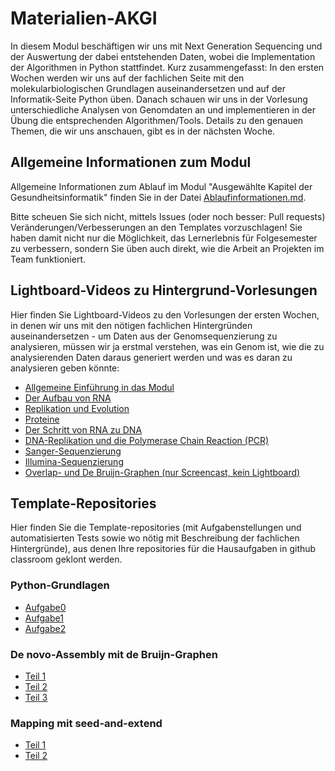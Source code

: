 # Materialien-AKGI

In diesem Modul beschäftigen wir uns mit Next Generation Sequencing und der Auswertung der dabei entstehenden Daten, wobei die Implementation der Algorithmen in Python stattfindet. Kurz zusammengefasst: In den ersten Wochen werden wir uns auf der fachlichen Seite mit den molekularbiologischen Grundlagen auseinandersetzen und auf der Informatik-Seite Python üben. Danach schauen wir uns in der Vorlesung unterschiedliche Analysen von Genomdaten an und implementieren in der Übung die entsprechenden Algorithmen/Tools. Details zu den genauen Themen, die wir uns anschauen, gibt es in der nächsten Woche.

## Allgemeine Informationen zum Modul

Allgemeine Informationen zum Ablauf im Modul "Ausgewählte Kapitel der Gesundheitsinformatik" finden Sie in der Datei [Ablaufinformationen.md](Ablaufinformationen.md).

Bitte scheuen Sie sich nicht, mittels Issues (oder noch besser: Pull requests) Veränderungen/Verbesserungen an den Templates vorzuschlagen! Sie haben damit nicht nur die Möglichkeit, das Lernerlebnis für Folgesemester zu verbessern, sondern Sie üben auch direkt, wie die Arbeit an Projekten im Team funktioniert.

## Lightboard-Videos zu Hintergrund-Vorlesungen

Hier finden Sie Lightboard-Videos zu den Vorlesungen der ersten Wochen, in denen wir uns mit den nötigen fachlichen Hintergründen auseinandersetzen - um Daten aus der Genomsequenzierung zu analysieren, müssen wir ja erstmal verstehen, was ein Genom ist, wie die zu analysierenden Daten daraus generiert werden und was es daran zu analysieren geben könnte:

* [Allgemeine Einführung in das Modul](https://mediathek.htw-berlin.de/album/video/01-Next-Generation-DNA-Sequencing/09488d7886091c17fc9c259cca9ea534/286)
* [Der Aufbau von RNA](https://mediathek.htw-berlin.de/album/video/02-Der-Aufbau-von-RNA/4ad355fe5cbf6a2efdb76f059141e0ce/286)
* [Replikation und Evolution](https://mediathek.htw-berlin.de/album/video/03-Replikation-und-Evolution/ee36c22763a4bf6afc88d7b41043200b/286)
* [Proteine](https://mediathek.htw-berlin.de/album/video/04-Proteine/606935dd928f3b2c58f07ba71d0a25db/286)
* [Der Schritt von RNA zu DNA](https://mediathek.htw-berlin.de/album/video/05-Der-Schritt-von-RNA-zu-DNA/fda478388c02d238b8ed30d96d4e75e7/286)
* [DNA-Replikation und die Polymerase Chain Reaction (PCR)](https://mediathek.htw-berlin.de/album/video/06-DNA-Replikation-und-Polymerase-Chain-Reaction-PCR/93f49a9dd18f1d9f1f710ea7345c97d3/286)
* [Sanger-Sequenzierung](https://mediathek.htw-berlin.de/album/video/07-Sanger-Sequencing/deb8e9abe160e347e854d9b03cb9b155/286)
* [Illumina-Sequenzierung](https://mediathek.htw-berlin.de/album/video/08-Illumina-Sequencing/346d21d2ac674bdca0f5d4b2787f25d0/286)
* [Overlap- und De Bruijn-Graphen (nur Screencast, kein Lightboard)](https://mediathek.htw-berlin.de/album/video/09-Overlap-und-de-Bruijn-Graphen/fe8625180bbb3b87889d509a88abca9d/286)

## Template-Repositories

Hier finden Sie die Template-repositories (mit Aufgabenstellungen und automatisierten Tests sowie wo nötig mit Beschreibung der fachlichen Hintergründe), aus denen Ihre repositories für die Hausaufgaben in github classroom geklont werden.

### Python-Grundlagen

* [Aufgabe0](https://github.com/dabrowskiw/Template-AKGI-Aufgabe0)
* [Aufgabe1](https://github.com/dabrowskiw/Template-AKGI-Aufgabe1)
* [Aufgabe2](https://github.com/dabrowskiw/Template-AKGI-Aufgabe2)

### De novo-Assembly mit de Bruijn-Graphen

* [Teil 1](https://github.com/dabrowskiw/Template-AKGI-Assembler-Aufgabe1)
* [Teil 2](https://github.com/dabrowskiw/Template-AKGI-Assembler-Aufgabe1.1)
* [Teil 3](https://github.com/dabrowskiw/Template-AKGI-Assembler-Aufgabe2)

### Mapping mit seed-and-extend

* [Teil 1](https://github.com/dabrowskiw/Template-AKGI-Mapping1)
* [Teil 2](https://github.com/dabrowskiw/Template-AKGI-Mapping-Aufgabe2)
